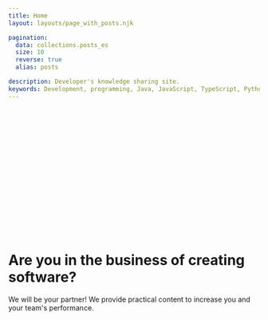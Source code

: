 ```yaml
---
title: Home
layout: layouts/page_with_posts.njk

pagination:
  data: collections.posts_es
  size: 10
  reverse: true
  alias: posts

description: Developer's knowledge sharing site.
keywords: Development, programming, Java, JavaScript, TypeScript, Python, HTML, CSS
---
```

<div 
    style="background-image:
           url('/images/humaaans.png'); 
    height:250px;
    background-repeat: no-repeat;
    background-size: 50%; 
    background-position:bottom;">&nbsp;</div>
    
# Are you in the business of creating software?

We will be your partner!
We provide practical content to increase you and your team's performance.
